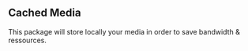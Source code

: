
## Cached Media

This package will store locally your media in order to save bandwidth & ressources.

